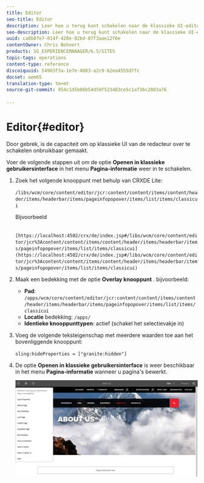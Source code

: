 ```yaml
---
title: Editor
seo-title: Editor
description: Leer hoe u terug kunt schakelen naar de klassieke UI-editor.
seo-description: Leer hoe u terug kunt schakelen naar de klassieke UI-editor.
uuid: ca8b07e7-014f-428e-82bd-87f3aae12f6e
contentOwner: Chris Bohnert
products: SG_EXPERIENCEMANAGER/6.5/SITES
topic-tags: operations
content-type: reference
discoiquuid: 54903f3a-1e7e-4083-a2c9-b2ea4555d7fc
docset: aem65
translation-type: tm+mt
source-git-commit: 954c1d5b06b54d59f523483ce5c1af36c2083a76

---
```



# Editor{#editor}

Door gebrek, is de capaciteit om op klassieke UI van de redacteur over te schakelen onbruikbaar gemaakt.

Voer de volgende stappen uit om de optie **Openen in klassieke gebruikersinterface** in het menu **Pagina-informatie** weer in te schakelen.

1. Zoek het volgende knooppunt met behulp van CRXDE Lite:

   `/libs/wcm/core/content/editor/jcr:content/content/items/content/header/items/headerbar/items/pageinfopopover/items/list/items/classicui`

   Bijvoorbeeld

   ` [https://localhost:4502/crx/de/index.jsp#/libs/wcm/core/content/editor/jcr%3Acontent/content/items/content/header/items/headerbar/items/pageinfopopover/items/list/items/classicui](https://localhost:4502/crx/de/index.jsp#/libs/wcm/core/content/editor/jcr%3Acontent/content/items/content/header/items/headerbar/items/pageinfopopover/items/list/items/classicui)`

1. Maak een bedekking met de optie **Overlay knooppunt** . bijvoorbeeld:

   * **Pad**: `/apps/wcm/core/content/editor/jcr:content/content/items/content/header/items/headerbar/items/pageinfopopover/items/list/items/classicui`
   * **Locatie** bedekking: `/apps/`
   * **Identieke knooppunttypen**: actief (schakel het selectievakje in)

1. Voeg de volgende teksteigenschap met meerdere waarden toe aan het bovenliggende knooppunt:

   `sling:hideProperties = ["granite:hidden"]`

1. De optie **Openen in klassieke gebruikersinterface** is weer beschikbaar in het menu **Pagina-informatie** wanneer u pagina&#39;s bewerkt.

   ![](assets/syui-03-2019-02-27-15-19-48.png)